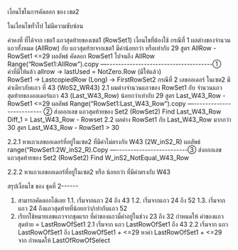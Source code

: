 เงื่อนไขในการคัดลอก ของ เชต2

  ในเงื่อนไขทั่วไป ไม่มีความซับซ่อน

ค่าคงที่ ที่ได้จาก เชต1
แถวสุดท้ายของเชต1 (RowSet1)
เงื่อนไขที่ต้องใช้ 
กรณีที่ 1 ผลต่างของจำนวนแถวทั้งหมด (AllRow) กับ แถวสุดท้ายจากเชต1 มีค่าน้อยกว่า หรือเท่ากับ 29
	สูตร AllRow - RowSet1 <=29
	ผลลัพธ์ คัดลอก  RowSet1  ไปจนถึง AllRow  
Range(“RowSet1:AllRow”).copy —-------------------------------------①
ค่าที่มีให้แล้ว
allrow  ->  lastUsed = NotZero.Row (มีให้แล้ว)	
RowSet1 -> LastcopiedRow (Long) -> FirstRowSet2
กรณีที่ 2 เลขออเดอร์ ในเซต2 มีค่าเดียวกับแถว ที่ 43  (WoS2_WR43)
2.1  ผมต่างจำนวนแถวของ RowSet1 กับ จำนวนแถวสุดท้ายของออเดอร์แถว 43 (Last_W43_Row)  น้อยกว่าเท่ากับ 29
	สูตร Last_W43_Row - RowSet1   <=29
	ผลลัพธ์  Range(“RowSet1:Last_W43_Row”).copy —------------------------- ②
		ส่งออกเลข แถวสุดท้ายของ Set2 (RowSet2)
	Find
Last_W43_Row
Diff_1 = Last_W43_Row - Rowset
2.2 ผลต่าง  RowSet1  กับ  Last_W43_Row มากกว่า 30
สูตร Last_W43_Row  - RowSet1   > 30

2.2.1 หาแถวเลขออเดอร์ที่อยู่ในเซต2 ที่มีค่าไม่ตรงกับ W43  (2W_inS2_R)
		ผลลัพธ์ range(“RowSet1:2W_inS2_R).Copy —-------------------------③
			ส่งออกเลข แถวสุดท้ายของ Set2 (RowSet2)
	Find
W_inS2_NotEqual_W43_Row

2.2.2 หาแถวเลขออเดอร์ที่อยู่ในเซต2  หรือ น้อยกว่า ที่มีค่าตรงกับ W43
		
สรุปเงื่อนไข ของ ชุดที่ 2------
1. สามารถคัดลอกได้เลย
    1.1. เริ่มจากแถว 24 ถึง 43
    1.2. เริ่มจากแถว 24 ถึง 52
    1.3. เริ่มจากแถว 24 ถึงแถวสุดท้ายที่น้อยกว่า/เท่ากับแถว 52
2. เรียกใช้หมายเลขแถวจากชุดแรก ที่ค่าของแถวมี่ค่าอยู่ในช่วง 23 ถึง 32
    กำหนดให้ ค่าของแถวสุดท้าย = LastRowOfSet1
	2.1 เริ่มจาก แถว LastRowOfSet1 ถึง 43
    2.2 เริ่มจาก แถว LastRowOfSet1 ถึง LastRowOfSet1 + <=29
        หาค่า LastRowOfSet1 + <=29 จาก 
        กำหนดให้ LastOfRowOfSelect 